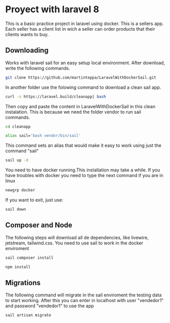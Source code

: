 # Proyect with laravel 8  

This is a basic practice project in laravel using docker. This is a sellers app. Each seller has a client list in wich a seller can order products that their clients wants to buy.

## Downloading 
Works with laravel sail for an easy setup local environment.  After download, write the following commands. 
 
```bash 
git clone https://github.com/martinteppa/LaravelWithDockerSail.git
```

In another folder use the folowing command to download a clean sail app. 

```bash 
curl -s https://laravel.build/cleanapp| bash
```
Then copy and paste the content in LaravelWithDockerSail in this clean instalation. This is because we need the folder vendor to run sail commands. 

```bash 
cd cleanapp
```


```bash 
alias sail='bash vendor/bin/sail'
```
This command sets an alias that would make it easy to work using just the command "sail"


```bash 
sail up -d
```
You need to have docker running.This installation may take a while. If you have troubles with docker you need to type the next command if you are in linux
```bash 
newgrp docker
```
If you want to exit, just use: 
```bash 
sail down
```


## Composer and Node

The following steps will download all de dependencies, like livewire, jetstream, tailwind.css. You need to use sail to work in the docker enviroment
```bash 
sail composer install
```

```bash 
npm install
```

## Migrations
The following command will migrate in the sail enviroment the testing data to start working. After this you can enter in localhost with user "vendedor1" and password "vendedor1" to use the app

```bash 
sail artisan migrate
```

 

